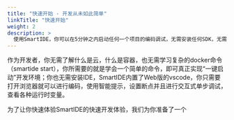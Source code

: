 ```yaml
---
title: "快速开始 - 开发从未如此简单"
linkTitle: "快速开始"
weight: 2
description: >
  使用SmartIDE，你可以在5分钟之内启动任何一个项目的编码调试，无需安装任何SDK，无需配置任何工具。
---
```


作为开发者，你无需了解什么是云，什么是容器，也无需学习复杂的docker命令（smartide start），你所需要的就是学会一个简单的命令，即可真正实现“一键启动”开发环境；你也无需安装IDE，SmartIDE内置了Web版的vscode，你只需要打开浏览器就可以进行编码，使用智能提示，设置断点并且进行交互式单步调试，查看各种运行时变量。

为了让你快速体验SmartIDE的快速开发体验，我们为你准备了一个

